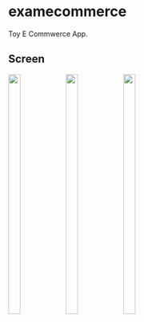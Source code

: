 # examecommerce

Toy E Commwerce App.

## Screen

<p>
  <img src="https://github.com/user-attachments/assets/027eb43c-c51f-4e94-a98c-c657f7b59612"height="35%" width="22%">
   <img src="https://github.com/user-attachments/assets/e2215475-b6e8-4416-9e0b-3d8c6023528a"height="35%" width="22%">
    <img src="https://github.com/user-attachments/assets/3c74db3b-317b-43e6-bf21-451b56c18041"height="35%" width="22%">
  
</p>
